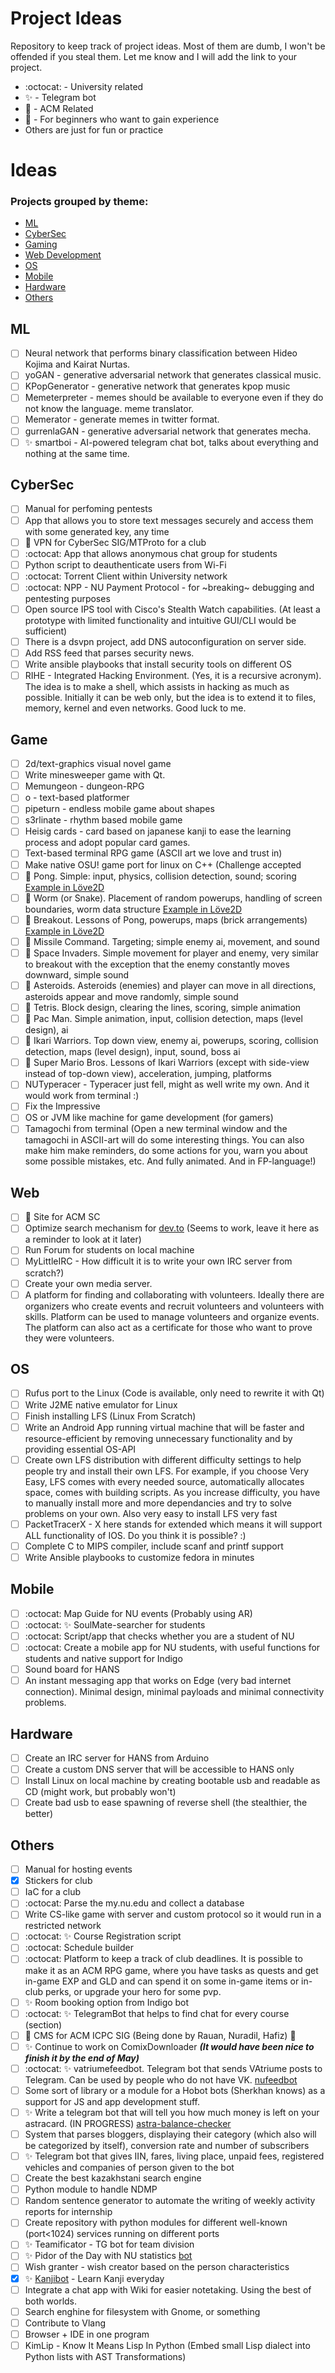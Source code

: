 # Project Ideas
Repository to keep track of project ideas. Most of them are dumb, I won't be offended if you steal them. Let me know and I will add the link to your project.

* :octocat: - University related
* :sparkles: - Telegram bot
* :space_invader: - ACM Related
* :candy: - For beginners who want to gain experience
* Others are just for fun or practice

# Ideas

### Projects grouped by theme:
- [ML](#ML)
- [CyberSec](#CyberSec)
- [Gaming](#Game)
- [Web Development](#Web)
- [OS](#OS)
- [Mobile](#Mobile)
- [Hardware](#Hardware)
- [Others](#Others)

## ML
- [ ] Neural network that performs binary classification between Hideo Kojima and Kairat Nurtas.
- [ ] yoGAN - generative adversarial network that generates classical music.
- [ ] KPopGenerator - generative network that generates kpop music
- [ ] Memeterpreter - memes should be available to everyone even if they do not know the language. meme translator.
- [ ] Memerator - generate memes in twitter format.
- [ ] gurrenlaGAN - generative adversarial network that generates mecha.
- [ ] :sparkles: smartboi - AI-powered telegram chat bot, talks about everything and nothing at the same time.

## CyberSec
- [ ] Manual for perfoming pentests
- [ ] App that allows you to store text messages securely and access them with some generated key, any time
- [ ] :space_invader: VPN for CyberSec SIG/MTProto for a club
- [ ] :octocat: App that allows anonymous chat group for students
- [ ] Python script to deauthenticate users from Wi-Fi
- [ ] :octocat: Torrent Client within University network
- [ ] :octocat: NPP - NU Payment Protocol - for ~breaking~ debugging and pentesting purposes
- [ ] Open source IPS tool with Cisco's Stealth Watch capabilities. (At least a prototype with limited functionality and intuitive GUI/CLI would be sufficient)
- [ ] There is a dsvpn project, add DNS autoconfiguration on server side.
- [ ] Add RSS feed that parses security news.
- [ ] Write ansible playbooks that install security tools on different OS
- [ ] RIHE - Integrated Hacking Environment. (Yes, it is a recursive acronym). The idea is to make a shell, which assists in hacking as much as possible. Initially it can be web only, but the idea is to extend it to files, memory, kernel and even networks. Good luck to me.

## Game
- [ ] 2d/text-graphics visual novel game
- [ ] Write minesweeper game with Qt.
- [ ] Memungeon - dungeon-RPG
- [ ] o - text-based platformer
- [ ] pipeturn - endless mobile game about shapes
- [ ] s3rlinate - rhythm based mobile game
- [ ] Heisig cards - card based on japanese kanji to ease the learning process and adopt popular card games.
- [ ] Text-based terminal RPG game (ASCII art we love and trust in)
- [ ] Make native OSU! game port for linux on C++ (Challenge accepted
- [ ] :candy: Pong. Simple: input, physics, collision detection, sound; scoring [Example in Löve2D](https://github.com/Akylzhan/Pong)
- [ ] :candy: Worm (or Snake). Placement of random powerups, handling of screen boundaries, worm data structure [Example in Löve2D](https://github.com/Akylzhan/Snake)
- [ ] :candy: Breakout. Lessons of Pong, powerups, maps (brick arrangements) [Example in Löve2D](https://github.com/Akylzhan/Breakout)
- [ ] :candy: Missile Command. Targeting; simple enemy ai, movement, and sound
- [ ] :candy: Space Invaders. Simple movement for player and enemy, very similar to breakout with the exception that the enemy constantly moves downward, simple sound
- [ ] :candy: Asteroids. Asteroids (enemies) and player can move in all directions, asteroids appear and move randomly, simple sound
- [ ] :candy: Tetris. Block design, clearing the lines, scoring, simple animation
- [ ] :candy: Pac Man. Simple animation, input, collision detection, maps (level design), ai
- [ ] :candy: Ikari Warriors. Top down view, enemy ai, powerups, scoring, collision detection, maps (level design), input, sound, boss ai
- [ ] :candy: Super Mario Bros. Lessons of Ikari Warriors (except with side-view instead of top-down view), acceleration, jumping, platforms
- [ ] NUTyperacer - Typeracer just fell, might as well write my own. And it would work from terminal :)
- [ ] Fix the Impressive
- [ ] OS or JVM like machine for game development (for gamers)
- [ ] Tamagochi from terminal (Open a new terminal window and the tamagochi in ASCII-art will do some interesting things. You can also make him make reminders, do some actions for you, warn you about some possible mistakes, etc. And fully animated. And in FP-language!)

## Web
- [ ] :space_invader: Site for ACM SC
- [ ] Optimize search mechanism for [dev.to](https://dev.to) (Seems to work, leave it here as a reminder to look at it later)
- [ ] Run Forum for students on local machine
- [ ] MyLittleIRC - How difficult it is to write your own IRC server from scratch?)
- [ ] Create your own media server.
- [ ] A platform for finding and collaborating with volunteers. Ideally there are organizers who create events and recruit volunteers and volunteers with skills. Platform can be used to manage volunteers and organize events. The platform can also act as a certificate for those who want to prove they were volunteers.

## OS
- [ ] Rufus port to the Linux (Code is available, only need to rewrite it with Qt)
- [ ] Write J2ME native emulator for Linux
- [ ] Finish installing LFS (Linux From Scratch)
- [ ] Write an Android App running virtual machine that will be faster and resource-efficient by removing unnecessary functionality and by providing essential OS-API
- [ ] Create own LFS distribution with different difficulty settings to help people try and install their own LFS. For example, if you choose Very Easy, LFS comes with every needed source, automatically allocates space, comes with building scripts. As you increase difficulty, you have to manually install more and more dependancies and try to solve problems on your own. Also very easy to install LFS very fast
- [ ] PacketTracerX - X here stands for extended which means it will support ALL functionality of IOS. Do you think it is possible? :)
- [ ] Complete C to MIPS compiler, include scanf and printf support
- [ ] Write Ansible playbooks to customize fedora in minutes

## Mobile
- [ ] :octocat: Map Guide for NU events (Probably using AR)
- [ ] :octocat: :sparkles: SoulMate-searcher for students
- [ ] :octocat: Script/app that checks whether you are a student of NU
- [ ] :octocat: Create a mobile app for NU students, with useful functions for students and native support for Indigo
- [ ] Sound board for HANS
- [ ] An instant messaging app that works on Edge (very bad internet connection). Minimal design, minimal payloads and minimal connectivity problems.

## Hardware
- [ ] Create an IRC server for HANS from Arduino
- [ ] Create a custom DNS server that will be accessible to HANS only
- [ ] Install Linux on local machine by creating bootable usb and readable as CD (might work, but probably won't)
- [ ] Create bad usb to ease spawning of reverse shell (the stealthier, the better)

## Others
- [ ] Manual for hosting events
- [x] Stickers for club
- [ ] IaC for a club
- [ ] :octocat: Parse the my.nu.edu and collect a database
- [ ] Write CS-like game with server and custom protocol so it would run in a restricted network
- [ ] :octocat: :sparkles: Course Registration script
- [ ] :octocat: Schedule builder
- [ ] :octocat: Platform to keep a track of club deadlines. It is possible to make it as an ACM RPG game, where you have tasks as quests and get in-game EXP and GLD and can spend it on some in-game items or in-club perks, or upgrade your hero for some pvp.
- [ ] :sparkles: Room booking option from Indigo bot
- [ ] :octocat: :sparkles: TelegramBot that helps to find chat for every course (section)
- [ ] :space_invader: CMS for ACM ICPC SIG (Being done by Rauan, Nuradil, Hafiz) :space_invader:
- [ ] :sparkles: Continue to work on ComixDownloader ***(It would have been nice to finish it by the end of May)***
- [ ] :octocat: :sparkles: vatriumefeedbot. Telegram bot that sends VAtriume posts to Telegram. Can be used by people who do not have VK. [nufeedbot](https://github.com/KtlTheBest/nufeedbot)
- [ ] Some sort of library or a module for a Hobot bots (Sherkhan knows) as a support for JS and app development stuff.
- [ ] :sparkles: Write a telegram bot that will tell you how much money is left on your astracard. (IN PROGRESS) [astra-balance-checker](https://github.com/Akylzhan/astra-balance-checker)
- [ ] System that parses bloggers, displaying their category (which also will be categorized by itself), conversion rate and number of subscribers
- [ ] :sparkles: Telegram bot that gives IIN, fares, living place, unpaid fees, registered vehicles and companies of person given to the bot
- [ ] Create the best kazakhstani search engine
- [ ] Python module to handle NDMP
- [ ] Random sentence generator to automate the writing of weekly activity reports for internship
- [ ] Create repository with python modules for different well-known (port<1024) services running on different ports
- [ ] :sparkles: Teamificator - TG bot for team division
- [ ] :sparkles: Pidor of the Day with NU statistics [bot](Ahttps://github.com/prinnevald/hanspiderbot/)
- [ ] Wish granter - wish creator based on the person characteristics
- [x] :sparkles: [Kanjibot](https://github.com/KtlTheBest/japakanbot) - Learn Kanji everyday
- [ ] Integrate a chat app with Wiki for easier notetaking. Using the best of both worlds.
- [ ] Search enghine for filesystem with Gnome, or something
- [ ] Contribute to Vlang
- [ ] Browser + IDE in one program
- [ ] KimLip - Know It Means Lisp In Python (Embed small Lisp dialect into Python lists with AST Transformations)
